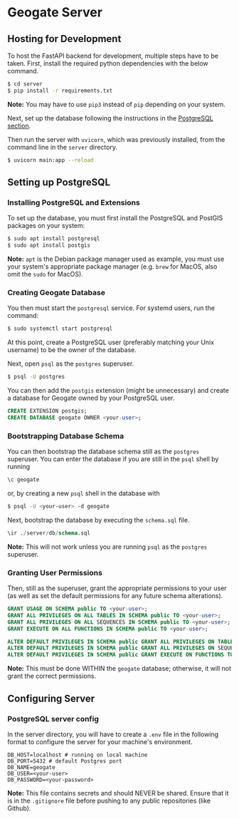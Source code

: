 # Geogate Server
## Hosting for Development
To host the FastAPI backend for development, multiple steps have to be taken. First, install the required python dependencies with the below command.
```bash
$ cd server
$ pip install -r requirements.txt
```
**Note:** You may have to use `pip3` instead of `pip` depending on your system.

Next, set up the database following the instructions in the [PostgreSQL section](#setting-up-postgresql).

Then run the server with `uvicorn`, which was previously installed, from the command line in the `server` directory.
```bash
$ uvicorn main:app --reload
```

## Setting up PostgreSQL
### Installing PostgreSQL and Extensions
To set up the database, you must first install the PostgreSQL and PostGIS packages on your system:
```bash
$ sudo apt install postgresql
$ sudo apt install postgis
```
**Note:** `apt` is the Debian package manager used as example, you must use your system's appropriate package manager (e.g. `brew` for MacOS, also omit the `sudo` for MacOS).

### Creating Geogate Database
You then must start the `postgresql` service. For systemd users, run the command:
```bash
$ sudo systemctl start postgresql
```
At this point, create a PostgreSQL user (preferably matching your Unix username) to be the owner of the database.

Next, open `psql` as the `postgres` superuser.
```bash
$ psql -U postgres
```
You can then add the `postgis` extension (might be unnecessary) and create a database for Geogate owned by your PostgreSQL user.
```sql
CREATE EXTENSION postgis;
CREATE DATABASE geogate OWNER <your-user>;
```

### Bootstrapping Database Schema
You can then bootstrap the database schema still as the `postgres` superuser. You can enter the database if you are still in the `psql` shell by running
```sql
\c geogate
```
or, by creating a new `psql` shell in the database with
```bash
$ psql -U <your-user> -d geogate
```
Next, bootstrap the database by executing the `schema.sql` file.
```sql
\ir ./server/db/schema.sql
```
**Note:** This will not work unless you are running `psql` as the `postgres` superuser.

### Granting User Permissions
Then, still as the superuser, grant the appropriate permissions to your user (as well as set the default permissions for any future schema alterations).
```sql
GRANT USAGE ON SCHEMA public TO <your-user>;
GRANT ALL PRIVILEGES ON ALL TABLES IN SCHEMA public TO <your-user>;
GRANT ALL PRIVILEGES ON ALL SEQUENCES IN SCHEMA public TO <your-user>;
GRANT EXECUTE ON ALL FUNCTIONS IN SCHEMA public TO <your-user>;

ALTER DEFAULT PRIVILEGES IN SCHEMA public GRANT ALL PRIVILEGES ON TABLES TO <your-user>;
ALTER DEFAULT PRIVILEGES IN SCHEMA public GRANT ALL PRIVILEGES ON SEQUENCES TO <your-user>;
ALTER DEFAULT PRIVILEGES IN SCHEMA public GRANT EXECUTE ON FUNCTIONS TO <your-user>;
```
**Note:** This must be done WITHIN the `geogate` database; otherwise, it will not grant the correct permissions.

## Configuring Server
### PostgreSQL server config
In the server directory, you will have to create a `.env` file in the following format to configure the server for your machine's environment.
```dotenv
DB_HOST=localhost # running on local machine
DB_PORT=5432 # default Postgres port
DB_NAME=geogate
DB_USER=<your-user>
DB_PASSWORD=<your-password>
```
**Note:** This file contains secrets and should NEVER be shared. Ensure that it is in the `.gitignore` file before pushing to any public repositories (like Github).
